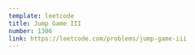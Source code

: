 ```yaml
---
template: leetcode
title: Jump Game III
number: 1306
link: https://leetcode.com/problems/jump-game-iii
---
```

